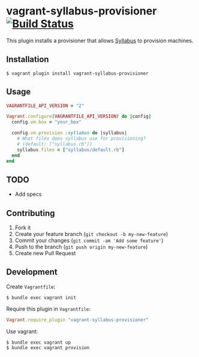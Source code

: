 # vagrant-syllabus-provisioner [![Build Status](https://travis-ci.org/ryotarai/vagrant-syllabus-provisioner.png?branch=master)](https://travis-ci.org/ryotarai/vagrant-syllabus-provisioner)

This plugin installs a provisioner that allows [Syllabus](https://github.com/serverspec/syllabus) to provision machines.

## Installation

```
$ vagrant plugin install vagrant-syllabus-provisioner
```

## Usage

```ruby
VAGRANTFILE_API_VERSION = "2"

Vagrant.configure(VAGRANTFILE_API_VERSION) do |config|
  config.vm.box = "your_box"

  config.vm.provision :syllabus do |syllabus|
    # What files does syllabus use for provisioning?
    # (default: ["syllabus.rb"])
    syllabus.files = ["syllabus/default.rb"]
  end
end
```

## TODO

* Add specs

## Contributing

1. Fork it
2. Create your feature branch (`git checkout -b my-new-feature`)
3. Commit your changes (`git commit -am 'Add some feature'`)
4. Push to the branch (`git push origin my-new-feature`)
5. Create new Pull Request

## Development

Create `Vagrantfile`:

```
$ bundle exec vagrant init
```

Require this plugin in `Vagrantfile`:

```ruby
Vagrant.require_plugin "vagrant-syllabus-provisioner"
```

Use vagrant:

```
$ bundle exec vagrant up
$ bundle exec vagrant provision
```


